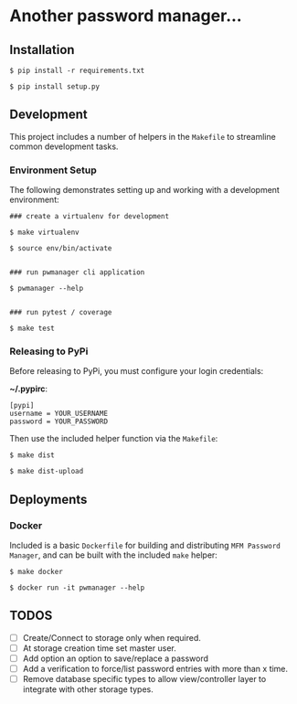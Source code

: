 # Another password manager...

## Installation

```
$ pip install -r requirements.txt

$ pip install setup.py
```

## Development

This project includes a number of helpers in the `Makefile` to streamline common development tasks.

### Environment Setup

The following demonstrates setting up and working with a development environment:

```
### create a virtualenv for development

$ make virtualenv

$ source env/bin/activate


### run pwmanager cli application

$ pwmanager --help


### run pytest / coverage

$ make test
```

### Releasing to PyPi

Before releasing to PyPi, you must configure your login credentials:

**~/.pypirc**:

```
[pypi]
username = YOUR_USERNAME
password = YOUR_PASSWORD
```

Then use the included helper function via the `Makefile`:

```
$ make dist

$ make dist-upload
```

## Deployments

### Docker

Included is a basic `Dockerfile` for building and distributing `MFM Password Manager`, and can be built with the
included `make` helper:

```
$ make docker

$ docker run -it pwmanager --help
```

## TODOS

- [ ] Create/Connect to storage only when required.
- [ ] At storage creation time set master user.
- [ ] Add option an option to save/replace a password
- [ ] Add a verification to force/list password entries with more than x time.
- [ ] Remove database specific types to allow view/controller layer to integrate with other storage types.
